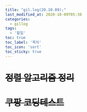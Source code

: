 ```yaml
---
title: "gil.log(20.10.09);"
last_modified_at: 2020-10-09T05:38
categories: 
  - gillog
tags: 
  - '할일'
toc: true
toc_label: '목차'
toc_icon: 'sort'
toc_sticky: true
---
```


# ~~정렬 알고리즘 정리~~

# ~~쿠팡 코딩테스트~~
